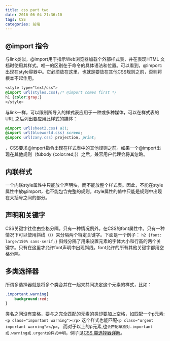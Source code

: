 ```yaml
---
title: css part two
date: 2016-06-04 21:36:10
tags: CSS
categories: 前端
---
```


## @import 指令
与link类似，@import用于指示Web浏览器加载个外部样式表，并在表现HTML 文档时使用其样式。唯一的区别在于命令的具体语法和位置。可以看到，@import:出现在style容器中。它必须放在这里，也就是要放在其他CSS规则之前，否则将根本不起作用。

``` CSS 
<style type="text/css">
@import url(styles.css);/* @import comes first */
h1 {color:gray;}
</style>
```
与link—样，可以限制所导入的样式表应用于一种或多种媒体，可以在样式表的URL 之后列出要应用此样式的媒体：
```CSS
@import url(sheet2.css) all;
@import url(blueworld.css) screen;
@imporc url(zany.css) projection, print;
```
，CSS要求@import指令出现在样式表中的其他规则之前。如果一个@import出现在其他规则（如body {color:red;}）之后，兼容用户代理会将其忽略。

## 内联样式
一个内联style属性中只能放个声明块，而不能放整个样式表。因此，不能在style属性中放@import，也不能包含完整的规则。style属性的值中只能是规则中出现在大括号之间的部分。

## 声明和关键字
CSS关键字往往由空格分隔。只有一种情况例外。在CSS的font属性中。只有一种情况下可以使用斜线（/）来分隔两个特定关键字。下面是一个例子：
`h2 {font: large/150% sans-serif;}`
斜线分隔了用来设置元素的字体大小和行高的两个关键字。只有在这里才允许font声明中出现斜线。font允许的所有其他关键字都用空格分隔。

## 多类选择器

所谓多选择器就是将多个类合并在一起来共同决定这个元素的样式，比如：
``` CSS 
.important.warning{
    background:red;
}
```
类名之间没有空格，要与之完全匹配的元素的类却要加上空格，如匹配一个p元素:
`<p class="important warning"></p>`
这个样式也能匹配`<p class="urgent important warning"></p>`。
而对于以上的p元素,也`会匹配单独对.important或.warning或.urgent的样式申明`，例子见[CSS 类选择器详解](http://www.w3school.com.cn/css/css_selector_class.asp)。

